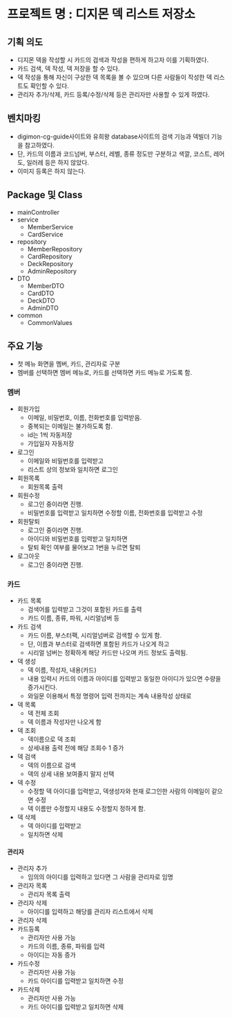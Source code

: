 # 프로젝트 명 : 디지몬 덱 리스트 저장소

## 기획 의도 
- 디지몬 덱을 작성할 시 카드의 검색과 작성을 편하게 하고자 이를 기획하였다.
- 카드 검색, 덱 작성, 덱 저장을 할 수 있다.
- 덱 작성을 통해 자신이 구상한 덱 목록을 볼 수 있으며 다른 사람들이 작성한 덱 리스트도 확인할 수 있다.
- 관리자 추가/삭제, 카드 등록/수정/삭제 등은 관리자만 사용할 수 있게 하였다.

## 벤치마킹 
- digimon-cg-guide사이트와 유희왕 database사이트의 검색 기능과 덱빌더 기능을 참고하였다.
- 단, 카드의 이름과 코드넘버, 부스터, 레벨, 종류 정도만 구분하고 색깔, 코스트, 레어도, 일러레 등은 하지 않았다.
- 이미지 등록은 하지 않는다.

## Package 및 Class
- mainController
- service
    - MemberService
    - CardService
- repository
    - MemberRepository
    - CardRepository
    - DeckRepository
    - AdminRepository
- DTO
    - MemberDTO
    - CardDTO
    - DeckDTO
    - AdminDTO
- common
    - CommonValues

## 주요 기능 
- 첫 메뉴 화면을 멤버, 카드, 관리자로 구분
- 멤버를 선택하면 멤버 메뉴로, 카드를 선택하면 카드 메뉴로 가도록 함.

### 멤버
- 회원가입
    - 이메일, 비밀번호, 이름, 전화번호를 입력받음.
    - 중복되는 이메일는 불가하도록 함.
    - id는 1씩 자동저장
    - 가입일자 자동저장
- 로그인
    - 이메일와 비밀번호를 입력받고
    - 리스트 상의 정보와 일치하면 로그인
- 회원목록
    - 회원목록 출력
- 회원수정
    - 로그인 중이라면 진행.
    - 비밀번호를 입력받고 일치하면 수정할 이름, 전화번호를 입력받고 수정
- 회원탈퇴
    - 로그인 중이라면 진행.
    - 아이디와 비밀번호를 입력받고 일치하면 
    - 탈퇴 확인 여부를 물어보고 1번을 누르면 탈퇴
- 로그아웃
    - 로그인 중이라면 진행.

### 카드
 - 카드 목록
    - 검색어를 입력받고 그것이 포함된 카드를 출력
    - 카드 이름, 종류, 파워, 시리얼넘버 등
 - 카드 검색
    - 카드 이름, 부스터팩, 시리얼넘버로 검색할 수 있게 함.
    - 단, 이름과 부스터로 검색하면 포함된 카드가 나오게 하고
    - 시리얼 넘버는 정확하게 해당 카드만 나오며 카드 정보도 출력됨.
 - 덱 생성
    - 덱 이름, 작성자, 내용(카드)
    - 내용 입력시 카드의 이름과 아이디를 입력받고 동일한 아이디가 있으면 수량을 증가시킨다.
    - 와일문 이용해서 특정 명령어 입력 전까지는 계속 내용작성 상태로
 - 덱 목록
    - 덱 전체 조회
    - 덱 이름과 작성자만 나오게 함
 - 덱 조회
    - 덱이름으로 덱 조회
    - 상세내용 출력 전에 해당 조회수 1 증가
 - 덱 검색
    - 덱의 이름으로 검색
    - 덱의 상세 내용 보여줄지 말지 선택
 - 덱 수정
    - 수정할 덱 아이디를 입력받고, 덱생성자와 현재 로그인한 사람의 이메일이 같으면 수정
    - 덱 이름만 수정할지 내용도 수정할지 정하게 함.
 - 덱 삭제
    - 덱 아이디를 입력받고
    - 일치하면 삭제
  
#### 관리자
 - 관리자 추가
    - 임의의 아이디를 입력하고 있다면 그 사람을 관리자로 임명
 - 관리자 목록
    - 관리자 목록 출력
 - 관리자 삭제
    - 아이디를 입력하고 해당를 관리자 리스트에서 삭제
 - 관리자 삭제
 - 카드등록
    - 관리자만 사용 가능
    - 카드의 이름, 종류, 파워를 입력
    - 아이디는 자동 증가
 - 카드수정
    - 관리자만 사용 가능
    - 카드 아이디를 입력받고 일치하면 수정
 - 카드삭제
    - 관리자만 사용 가능
    - 카드 아이디를 입력받고 일치하면 삭제

